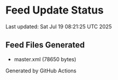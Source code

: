 # Feed Update Status
Last updated: Sat Jul 19 08:21:25 UTC 2025

## Feed Files Generated
- master.xml (78650 bytes)

Generated by GitHub Actions
